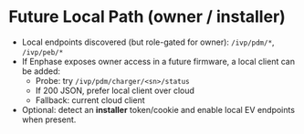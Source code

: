 # Future Local Path (owner / installer)

- Local endpoints discovered (but role-gated for owner): `/ivp/pdm/*`, `/ivp/peb/*`
- If Enphase exposes owner access in a future firmware, a local client can be added:
  - Probe: try `/ivp/pdm/charger/<sn>/status`
  - If 200 JSON, prefer local client over cloud
  - Fallback: current cloud client
- Optional: detect an **installer** token/cookie and enable local EV endpoints when present.
